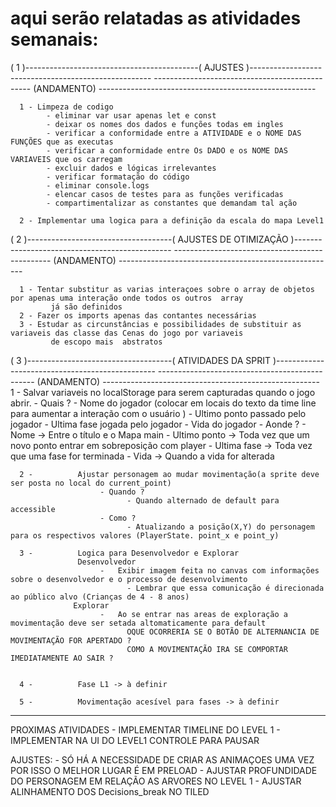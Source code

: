 # aqui serão relatadas as atividades semanais:

( 1 )-------------------------------------------(      AJUSTES      )-----------------------------------------------------
-----------------------------------------------     (ANDAMENTO)     ------------------------------------------------------

      1 - Limpeza de codigo
            - eliminar var usar apenas let e const
            - deixar os nomes dos dados e funções todas em ingles
            - verificar a conformidade entre a ATIVIDADE e o NOME DAS FUNÇÕES que as executas
            - verificar a conformidade entre Os DADO e os NOME DAS VARIAVEIS que os carregam
            - excluir dados e lógicas irrelevantes
            - verificar formatação do código
            - eliminar console.logs
            - elencar casos de testes para as funções verificadas
            - compartimentalizar as constantes que demandam tal ação

      2 - Implementar uma logica para a definição da escala do mapa Level1

( 2 )------------------------------------(      AJUSTES DE OTIMIZAÇÃO     )-----------------------------------------------
-----------------------------------------------     (ANDAMENTO)     ------------------------------------------------------

      1 - Tentar substitur as varias interaçoes sobre o array de objetos por apenas uma interação onde todos os outros  array
             já são definidos
      2 - Fazer os imports apenas das contantes necessárias
      3 - Estudar as circunstâncias e possibilidades de substituir as variaveis das classe das Cenas do jogo por variaveis 
             de escopo mais  abstratos

( 3 )------------------------------------(      ATIVIDADES DA SPRIT      )------------------------------------------------
-----------------------------------------------     (ANDAMENTO)     ------------------------------------------------------
      1 -          Salvar variaveis no localStorage para serem capturadas quando o jogo abrir.
                        - Quais ?
                              - Nome do jogador (colocar em locais do texto da time line para aumentar a interação com o usuário )
                              - Ultimo ponto passado pelo jogador
                              - Ultima fase jogada pelo jogador
                              - Vida do jogador
                        - Aonde ?
                              - Nome            -> Entre o título e o Mapa main
                              - Ultimo ponto    -> Toda vez que um novo ponto entrar em sobreposição com player
                              - Ultima fase     -> Toda vez que uma fase for terminada
                              - Vida            -> Quando a vida for alterada

      2 -          Ajustar personagem ao mudar movimentação(a sprite deve ser posta no local do current_point)
                        - Quando ?
                              - Quando alternado de default para accessible 
                        - Como ?
                              - Atualizando a posição(X,Y) do personagem para os respectivos valores (PlayerState. point_x e point_y) 

      3 -          Logica para Desenvolvedor e Explorar
                   Desenvolvedor
                        -   Exibir imagem feita no canvas com informações sobre o desenvolvedor e o processo de desenvolvimento
                              - Lembrar que essa comunicação é direcionada ao público alvo (Crianças de 4 - 8 anos)
                  Explorar
                        -   Ao se entrar nas areas de exploração a movimentação deve ser setada altomaticamente para default
                              OQUE OCORRERIA SE O BOTÃO DE ALTERNANCIA DE MOVIMENTAÇÃO FOR APERTADO ?
                              COMO A MOVIMENTAÇÃO IRA SE COMPORTAR IMEDIATAMENTE AO SAIR ?


      4 -          Fase L1 -> à definir

      5 -          Movimentação acesível para fases -> à definir

--------------------------------------------------------------------------------------------------------------------------

PROXIMAS ATIVIDADES
      - IMPLEMENTAR TIMELINE DO LEVEL 1
      - IMPLEMENTAR NA UI DO LEVEL1 CONTROLE PARA PAUSAR

AJUSTES:
      - SÓ HÁ A NECESSIDADE DE CRIAR AS ANIMAÇOES UMA VEZ POR ISSO O MELHOR LUGAR É EM PRELOAD
      - AJUSTAR PROFUNDIDADE DO PERSONAGEM EM RELAÇÃO AS ARVORES NO LEVEL 1
      - AJUSTAR ALINHAMENTO DOS Decisions_break NO TILED
